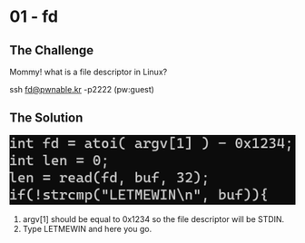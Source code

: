 # 01 - fd

## The Challenge

Mommy! what is a file descriptor in Linux?

ssh fd@pwnable.kr -p2222 \(pw:guest\)

## The Solution

![](../.gitbook/assets/image%20%281%29.png)

1. argv\[1\] should be equal to 0x1234 so the file descriptor will be STDIN.
2. Type LETMEWIN and here you go.

